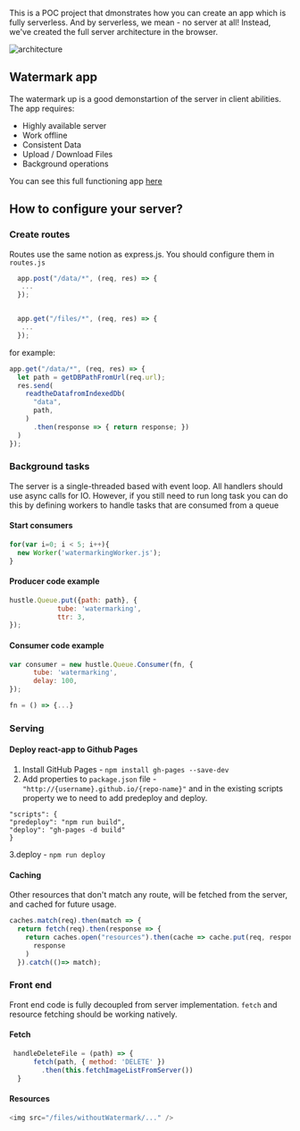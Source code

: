 This is a POC project that dmonstrates how you can create an app which is fully serverless. And by serverless, we mean - no server at all!
Instead, we've created the full server architecture in the browser.

![architecture](https://user-images.githubusercontent.com/10947653/87656946-d73c5800-c762-11ea-92f6-60ca4bb5bf55.png)

## Watermark app
The watermark up is a good demonstartion of the server in client abilities. The app requires:
* Highly available server 
* Work offline
* Consistent Data
* Upload / Download Files
* Background operations

You can see this full functioning app [here](http://akiriati.github.io/Server-In-Client)

## How to configure your server?

### Create routes
Routes use the same notion as express.js. You should configure them in `routes.js`
```javascript
  app.post("/data/*", (req, res) => {
   ...
  });


  app.get("/files/*", (req, res) => {
   ...
  });
```

for example:
```javascript
app.get("/data/*", (req, res) => {
  let path = getDBPathFromUrl(req.url);
  res.send(
    readtheDatafromIndexedDb(
      "data",
      path,
    )
      .then(response => { return response; })
  )
});
```

### Background tasks
The server is a single-threaded based with event loop. All handlers should use async calls for IO. However, if you still need to run long task you can do this by defining workers to handle tasks that are consumed from a queue

#### Start consumers 
````javascript 
for(var i=0; i < 5; i++){
  new Worker('watermarkingWorker.js');
}
````

#### Producer code example
```javascript
hustle.Queue.put({path: path}, {
            tube: 'watermarking',
            ttr: 3,
});
```
#### Consumer code example
```javascript
var consumer = new hustle.Queue.Consumer(fn, {
      tube: 'watermarking',
      delay: 100,
});

fn = () => {...}
```

### Serving

#### Deploy react-app to Github Pages
1. Install GitHub Pages - `npm install gh-pages --save-dev`
2. Add properties to `package.json` file - `"http://{username}.github.io/{repo-name}"` and  in the existing scripts property we to need to add predeploy and deploy.
```
"scripts": {
"predeploy": "npm run build",
"deploy": "gh-pages -d build"
}
```
3.deploy - `npm run deploy`

#### Caching
Other resources that don't match any route, will be fetched from the server, and cached for future usage.
```javascript
caches.match(req).then(match => {
  return fetch(req).then(response => {
    return caches.open("resources").then(cache => cache.put(req, response.clone())).then(()=>
      response
    )
  }).catch(()=> match);
```

### Front end
Front end code is fully decoupled from server implementation. `fetch` and resource fetching should be working natively.

#### Fetch
```javascript
 handleDeleteFile = (path) => {
      fetch(path, { method: 'DELETE' })
        .then(this.fetchImageListFromServer())
  }
```
#### Resources 
```javascript
<img src="/files/withoutWatermark/..." />
```
